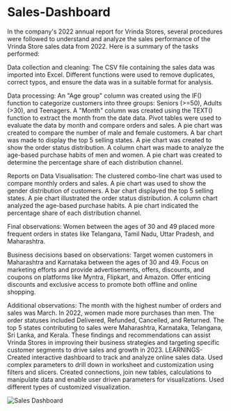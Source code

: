 # Sales-Dashboard
In the company's 2022 annual report for Vrinda Stores, several procedures were followed to understand and analyze the sales performance of the Vrinda Store sales data from 2022. Here is a summary of the tasks performed:

Data collection and cleaning:
The CSV file containing the sales data was imported into Excel.
Different functions were used to remove duplicates, correct typos, and ensure the data was in a suitable format for analysis.

Data processing:
An "Age group" column was created using the IF() function to categorize customers into three groups: Seniors (>=50), Adults (>30), and Teenagers.
A "Month" column was created using the TEXT() function to extract the month from the date data.
Pivot tables were used to evaluate the data by month and compare orders and sales.
A pie chart was created to compare the number of male and female customers.
A bar chart was made to display the top 5 selling states.
A pie chart was created to show the order status distribution.
A column chart was made to analyze the age-based purchase habits of men and women.
A pie chart was created to determine the percentage share of each distribution channel.

Reports on Data Visualisation:
The clustered combo-line chart was used to compare monthly orders and sales.
A pie chart was used to show the gender distribution of customers.
A bar chart displayed the top 5 selling states.
A pie chart illustrated the order status distribution.
A column chart analyzed the age-based purchase habits.
A pie chart indicated the percentage share of each distribution channel.

Final observations:
Women between the ages of 30 and 49 placed more frequent orders in states like Telangana, Tamil Nadu, Uttar Pradesh, and Maharashtra.

Business decisions based on observations:
Target women customers in Maharashtra and Karnataka between the ages of 30 and 49.
Focus on marketing efforts and provide advertisements, offers, discounts, and coupons on platforms like Myntra, Flipkart, and Amazon.
Offer enticing discounts and exclusive access to promote both offline and online shopping.

Additional observations:
The month with the highest number of orders and sales was March.
In 2022, women made more purchases than men.
The order statuses included Delivered, Refunded, Cancelled, and Returned.
The top 5 states contributing to sales were Maharashtra, Karnataka, Telangana, Sri Lanka, and Kerala.
These findings and recommendations can assist Vrinda Stores in improving their business strategies and targeting specific customer segments to drive sales and growth in 2023. 
LEARNINGS-
Created interactive dashboard to track and analyze online sales data.
Used complex parameters to drill down in worksheet and customization using filters and slicers.
Created connections, join new tables, calculations to manipulate data and enable user driven parameters for visualizations.
Used different types of customized visualization.

![Sales Dashboard](https://github.com/archana2727/Sales-Dashboard/assets/134779663/b54e6194-9747-4cd9-b871-1e13ab07941b)


